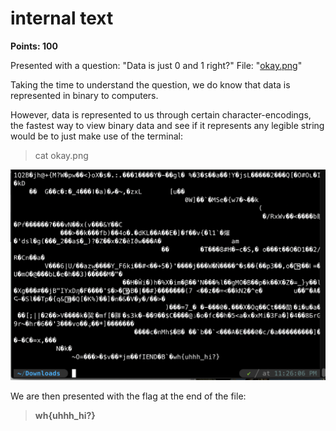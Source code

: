 # internal text
**Points: 100**

Presented with a question: "Data is just 0 and 1 right?"
File: "[okay.png](okay.png)"

Taking the time to understand the question, we do know that data is represented in binary to computers. 

However, data is represented to us through certain character-encodings, the fastest way to view binary data and see if it represents any legible string would be to just make use of the terminal: 
> cat okay.png

![flag](flag.png)

We are then presented with the flag at the end of the file:
> **wh{uhhh_hi?}**

